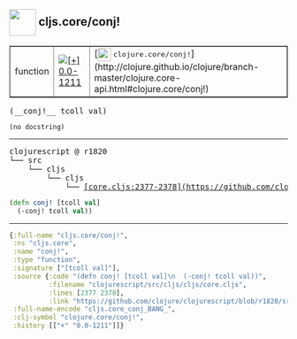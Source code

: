 ## <img width="48px" valign="middle" src="http://i.imgur.com/Hi20huC.png"> cljs.core/conj!

 <table border="1">
<tr>
<td>function</td>
<td><a href="https://github.com/cljsinfo/api-refs/tree/0.0-1211"><img valign="middle" alt="[+] 0.0-1211" src="https://img.shields.io/badge/+-0.0--1211-lightgrey.svg"></a> </td>
<td>
[<img height="24px" valign="middle" src="http://i.imgur.com/1GjPKvB.png"> <samp>clojure.core/conj!</samp>](http://clojure.github.io/clojure/branch-master/clojure.core-api.html#clojure.core/conj!)
</td>
</tr>
</table>

 <samp>
(__conj!__ tcoll val)<br>
</samp>

```
(no docstring)
```

---

 <pre>
clojurescript @ r1820
└── src
    └── cljs
        └── cljs
            └── <ins>[core.cljs:2377-2378](https://github.com/clojure/clojurescript/blob/r1820/src/cljs/cljs/core.cljs#L2377-L2378)</ins>
</pre>

```clj
(defn conj! [tcoll val]
  (-conj! tcoll val))
```


---

```clj
{:full-name "cljs.core/conj!",
 :ns "cljs.core",
 :name "conj!",
 :type "function",
 :signature ["[tcoll val]"],
 :source {:code "(defn conj! [tcoll val]\n  (-conj! tcoll val))",
          :filename "clojurescript/src/cljs/cljs/core.cljs",
          :lines [2377 2378],
          :link "https://github.com/clojure/clojurescript/blob/r1820/src/cljs/cljs/core.cljs#L2377-L2378"},
 :full-name-encode "cljs.core_conj_BANG_",
 :clj-symbol "clojure.core/conj!",
 :history [["+" "0.0-1211"]]}

```
